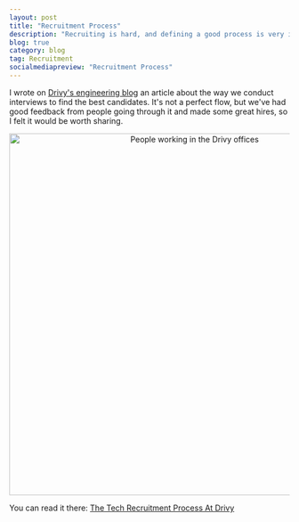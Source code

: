 ```yaml
---
layout: post
title: "Recruitment Process"
description: "Recruiting is hard, and defining a good process is very important. You don't want it to be too light or you might hire someone not fit for the job, but not too heavy or you'll waste time or discourage valid applicants. Here is the way we do it at my current company."
blog: true
category: blog
tag: Recruitment
socialmediapreview: "Recruitment Process"
---
```


I wrote on [Drivy's engineering blog][1] an article about the way we conduct interviews to find the best candidates. It's not a perfect flow, but we've had good feedback from people going through it and made some great hires, so I felt it would be worth sharing.

<div class="image-wrapper" style="text-align: center"><img src="/assets/blog/team_working_at_drivy.jpg" alt="People working in the Drivy offices" style="padding: 0px; width: 650px;"/></div>

You can read it there: [The Tech Recruitment Process At Drivy][2]

[1]:	https://drivy.engineering
[2]:	https://drivy.engineering/tech-recruitment-process/
